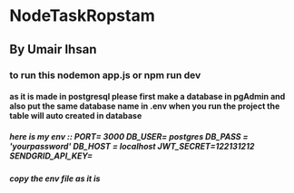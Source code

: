 # NodeTaskRopstam 

## By Umair Ihsan

### to run this nodemon app.js or npm run dev

#### as it is made in postgresql please first make a database in pgAdmin and also put the same database name in .env  when you run the project the table will auto created in database

##### here is my env ::  PORT= 3000   DB_USER= postgres DB_PASS = 'yourpassword'  DB_HOST = localhost  JWT_SECRET=122131212  SENDGRID_API_KEY=

##### copy the env file as it is 







